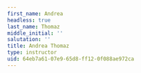 ```yaml
---
first_name: Andrea
headless: true
last_name: Thomaz
middle_initial: ''
salutation: ''
title: Andrea Thomaz
type: instructor
uid: 64eb7a61-07e9-65d8-ff12-0f088ae972ca
---
```

